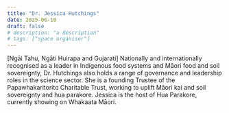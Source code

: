 ```yaml
---
title: "Dr. Jessica Hutchings"
date: 2025-06-10
draft: false
# description: "a description"
# tags: ["space organiser"]
---
```


[Ngāi Tahu, Ngāti Huirapa and Gujarati] Nationally and internationally
recognised as a leader in Indigenous food systems and Māori food and soil
sovereignty, Dr. Hutchings also holds a range of governance and leadership
roles in the science sector. She is a founding Trustee of the Papawhakaritorito
Charitable Trust, working to uplift Māori kai and soil sovereignty and hua
parakore. Jessica is the host of Hua Parakore, currently showing on Whakaata
Māori.

